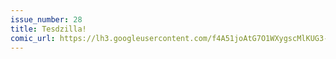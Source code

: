 ```yaml
---
issue_number: 28
title: Tesdzilla!
comic_url: https://lh3.googleusercontent.com/f4A51joAtG7O1WXygscMlKUG3-YhCCP6NuiDMI7YyDjbEN0nyhj5wr_HS3wXE6cFvAz1bl40oawAdBziCy704bUjDbAhuUeKa1WwucfZ8jRU9eMs0gTrXV2n5Ip5rDr0dIyyO3m4mA=w1200
---
```

